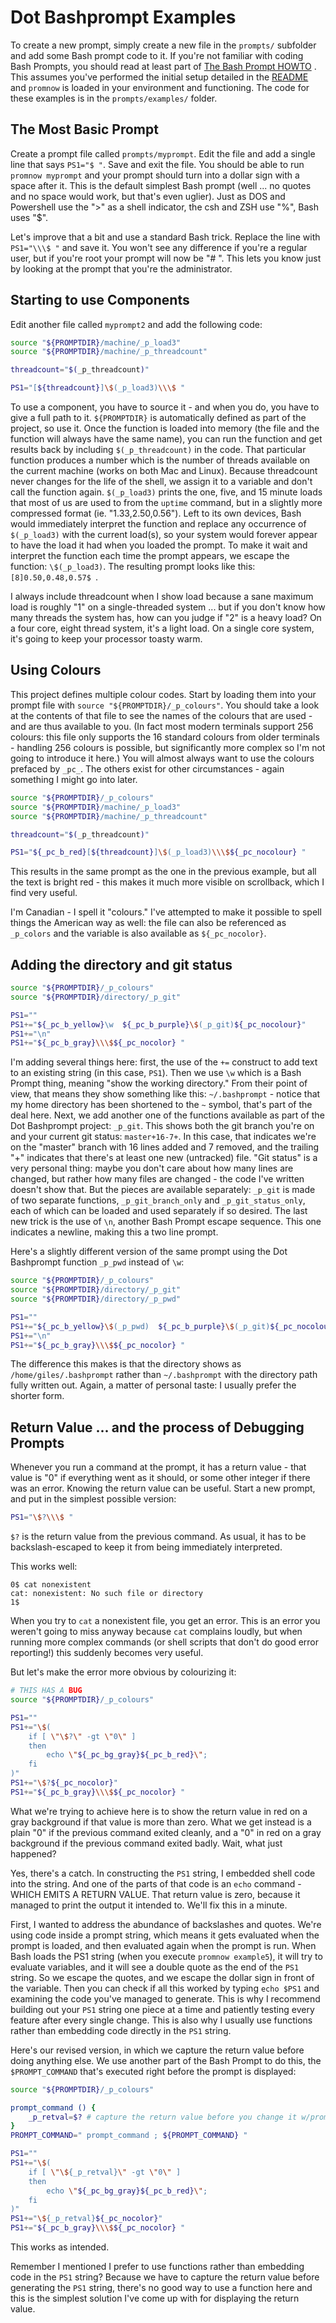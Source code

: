# Dot Bashprompt Examples
<!-- :created: 2022-10-21 17:09 -->

To create a new prompt, simply create a new file in the `prompts/` subfolder
and add some Bash prompt code to it.  If you're not familiar with coding
Bash Prompts, you should read at least part of
[The Bash Prompt HOWTO](http://www.gilesorr.com/bashprompt/howto/) .  This
assumes you've performed the initial setup detailed in the
[README](README.md) and `promnow` is loaded in your environment and
functioning.  The code for these examples is in the `prompts/examples/`
folder.


## The Most Basic Prompt

Create a prompt file called `prompts/myprompt`.  Edit the file and add a
single line that says `PS1="$ "`.  Save and exit the file.  You should
be able to run `promnow myprompt` and your prompt should turn into a
dollar sign with a space after it.  This is the default simplest Bash prompt
(well ... no quotes and no space would work, but that's even uglier).
Just as DOS and Powershell use the ">" as a shell indicator, the csh
and ZSH use "%", Bash uses "$".

Let's improve that a bit and use a standard Bash trick.  Replace the line
with `PS1="\\\$ "` and save it.  You won't see any difference if you're a
regular user, but if you're root your prompt will now be "# ".  This lets
you know just by looking at the prompt that you're the administrator.


## Starting to use Components

Edit another file called `myprompt2` and add the following code:

```sh
source "${PROMPTDIR}/machine/_p_load3"
source "${PROMPTDIR}/machine/_p_threadcount"

threadcount="$(_p_threadcount)"

PS1="[${threadcount}]\$(_p_load3)\\\$ "
```

To use a component, you have to source it - and when you do, you have to
give a full path to it.  `${PROMPTDIR}` is automatically defined as part of
the project, so use it.  Once the function is loaded into memory (the file
and the function will always have the same name), you can run the function
and get results back by including `$(_p_threadcount)` in the code.  That
particular function produces a number which is the number of threads
available on the current machine (works on both Mac and Linux).  Because
threadcount never changes for the life of the shell, we assign it to a
variable and don't call the function again.  `$(_p_load3)` prints the one,
five, and 15 minute loads that most of us are used to from the `uptime`
command, but in a slightly more compressed format (ie. "1.33,2.50,0.56").
Left to its own devices, Bash would immediately interpret the function and
replace any occurrence of `$(_p_load3)` with the current load(s), so your
system would forever appear to have the load it had when you loaded the
prompt.  To make it wait and interpret the function each time the prompt
appears, we escape the function: `\$(_p_load3)`.  The resulting prompt
looks like this: `[8]0.50,0.48,0.57$ `.

I always include threadcount when I show load because a sane maximum load
is roughly "1" on a single-threaded system ... but if you don't know how
many threads the system has, how can you judge if "2" is a heavy load?  On
a four core, eight thread system, it's a light load.  On a single core
system, it's going to keep your processor toasty warm.


## Using Colours

This project defines multiple colour codes.  Start by loading them into
your prompt file with `source "${PROMPTDIR}/_p_colours"`.  You should take
a look at the contents of that file to see the names of the colours that
are used - and are thus available to you.  (In fact most modern terminals
support 256 colours: this file only supports the 16 standard colours from
older terminals - handling 256 colours is possible, but significantly more
complex so I'm not going to introduce it here.)  You will almost always
want to use the colours prefaced by `_pc_`.  The others exist for other
circumstances - again something I might go into later.

```sh
source "${PROMPTDIR}/_p_colours"
source "${PROMPTDIR}/machine/_p_load3"
source "${PROMPTDIR}/machine/_p_threadcount"

threadcount="$(_p_threadcount)"

PS1="${_pc_b_red}[${threadcount}]\$(_p_load3)\\\$${_pc_nocolour} "
```

This results in the same prompt as the one in the previous example, but all
the text is bright red - this makes it much more visible on scrollback,
which I find very useful.

I'm Canadian - I spell it "colours."  I've attempted to make it possible to
spell things the American way as well: the file can also be referenced as
`_p_colors` and the variable is also available as `${_pc_nocolor}`.


## Adding the directory and git status

```sh
source "${PROMPTDIR}/_p_colours"
source "${PROMPTDIR}/directory/_p_git"

PS1=""
PS1+="${_pc_b_yellow}\w  ${_pc_b_purple}\$(_p_git)${_pc_nocolour}"
PS1+="\n"
PS1+="${_pc_b_gray}\\\$${_pc_nocolor} "
```

I'm adding several things here: first, the use of the `+=` construct to add
text to an existing string (in this case, `PS1`).  Then we use `\w` which
is a Bash Prompt thing, meaning "show the working directory."  From their
point of view, that means they show something like this: `~/.bashprompt` -
notice that my home directory has been shortened to the `~` symbol, that's
part of the deal here.  Next, we add another one of the functions available
as part of the Dot Bashprompt project: `_p_git`.  This shows both the git
branch you're on and your current git status: `master+16-7+`.  In this
case, that indicates we're on the "master" branch with 16 lines added and 7
removed, and the trailing "+" indicates that there's at least one new
(untracked) file.  "Git status" is a very personal thing: maybe you don't
care about how many lines are changed, but rather how many files are
changed - the code I've written doesn't show that.  But the pieces are
available separately: `_p_git` is made of two separate functions,
`_p_git_branch_only` and `_p_git_status_only`, each of which can be loaded
and used separately if so desired.  The last new trick is the use of `\n`,
another Bash Prompt escape sequence.  This one indicates a newline, making
this a two line prompt.

Here's a slightly different version of the same prompt using the Dot
Bashprompt function `_p_pwd` instead of `\w`:

```sh
source "${PROMPTDIR}/_p_colours"
source "${PROMPTDIR}/directory/_p_git"
source "${PROMPTDIR}/directory/_p_pwd"

PS1=""
PS1+="${_pc_b_yellow}\$(_p_pwd)  ${_pc_b_purple}\$(_p_git)${_pc_nocolour}"
PS1+="\n"
PS1+="${_pc_b_gray}\\\$${_pc_nocolor} "
```

The difference this makes is that the directory shows as
`/home/giles/.bashprompt` rather than `~/.bashprompt` with the directory
path fully written out.  Again, a matter of personal taste: I usually
prefer the shorter form.


## Return Value ... and the process of Debugging Prompts

Whenever you run a command at the prompt, it has a return value - that
value is "0" if everything went as it should, or some other integer if
there was an error.  Knowing the return value can be useful.  Start a new
prompt, and put in the simplest possible version:

```sh
PS1="\$?\\\$ "
```

`$?` is the return value from the previous command.  As usual, it has to be
backslash-escaped to keep it from being immediately interpreted.

This works well:

```
0$ cat nonexistent
cat: nonexistent: No such file or directory
1$
```

When you try to `cat` a nonexistent file, you get an error.  This is an
error you weren't going to miss anyway because `cat` complains loudly, but
when running more complex commands (or shell scripts that don't do good
error reporting!) this suddenly becomes very useful.

But let's make the error more obvious by colourizing it:

```sh
# THIS HAS A BUG
source "${PROMPTDIR}/_p_colours"

PS1=""
PS1+="\$(
    if [ \"\$?\" -gt \"0\" ]
    then
        echo \"${_pc_bg_gray}${_pc_b_red}\";
    fi
)"
PS1+="\$?${_pc_nocolor}"
PS1+="${_pc_b_gray}\\\$${_pc_nocolor} "
```

What we're trying to achieve here is to show the return value in red on a
gray background if that value is more than zero.  What we get instead is a
plain "0" if the previous command exited cleanly, and a "0" in red on a
gray background if the previous command exited badly.  Wait, what just
happened?

Yes, there's a catch.  In constructing the `PS1` string, I embedded shell
code into the string.  And one of the parts of that code is an `echo`
command - WHICH EMITS A RETURN VALUE.  That return value is zero, because
it managed to print the output it intended to.  We'll fix this in a minute.

First, I wanted to address the abundance of backslashes and quotes.  We're
using code inside a prompt string, which means it gets evaluated when the
prompt is loaded, and then evaluated again when the prompt is run.  When
Bash loads the PS1 string (when you execute `promnow example5`), it will
try to evaluate variables, and it will see a double quote as the end of the
`PS1` string.  So we escape the quotes, and we escape the dollar sign in
front of the variable.  Then you can check if all this worked by typing
`echo $PS1` and examining the code you've managed to generate.  This is why
I recommend building out your `PS1` string one piece at a time and
patiently testing every feature after every single change.  This is also
why I usually use functions rather than embedding code directly in the
`PS1` string.

Here's our revised version, in which we capture the return value before
doing anything else.  We use another part of the Bash Prompt to do this,
the `$PROMPT_COMMAND` that's executed right before the prompt is displayed:

```sh
source "${PROMPTDIR}/_p_colours"

prompt_command () {
    _p_retval=$? # capture the return value before you change it w/prompt
}
PROMPT_COMMAND=" prompt_command ; ${PROMPT_COMMAND} "

PS1=""
PS1+="\$(
    if [ \"\${_p_retval}\" -gt \"0\" ]
    then
        echo \"${_pc_bg_gray}${_pc_b_red}\";
    fi
)"
PS1+="\${_p_retval}${_pc_nocolor}"
PS1+="${_pc_b_gray}\\\$${_pc_nocolor} "
```

This works as intended.

Remember I mentioned I prefer to use functions rather than embedding code
in the `PS1` string?  Because we have to capture the return value before
generating the `PS1` string, there's no good way to use a function here and
this is the simplest solution I've come up with for displaying the return
value.

